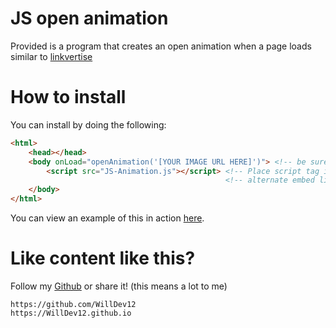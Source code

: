 # JS open animation

Provided is a program that creates an open animation when a page loads similar to [linkvertise](https://linkertise.com)

# How to install

You can install by doing the following:

``` html
<html>
    <head></head>
    <body onLoad="openAnimation('[YOUR IMAGE URL HERE]')"> <!-- be sure to add the onLoad function or this will not work -->
        <script src="JS-Animation.js"></script> <!-- Place script tag in body -->
                                                <!-- alternate embed link: https://WillDev12.github.io/JS-Open-Animation/v1.0.0/JS-Animation.js -->
    </body>
</html>
```

You can view an example of this in action [here](https://WillDev12.github.io/JS-Open-Animation).

# Like content like this?

Follow my [Github](https://github.com/WillDev12) or share it! (this means a lot to me)

```
https://github.com/WillDev12
https://WillDev12.github.io
```
